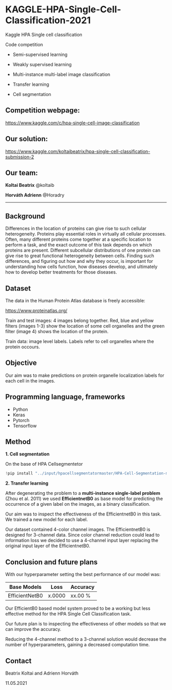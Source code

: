# KAGGLE-HPA-Single-Cell-Classification-2021
Kaggle HPA Single cell classification

Code competition


- Semi-supervised learning

- Weakly supervised learning

- Multi-instance multi-label image classification

- Transfer learning

- Cell segmentation


## Competition webpage:

https://www.kaggle.com/c/hpa-single-cell-image-classification

## Our solution:

https://www.kaggle.com/koltaibeatrix/hpa-single-cell-classification-submission-2


## Our team:

**Koltai Beatrix** @koltaib

**Horváth Adrienn** @Horadry

-------------------------------------------------------------------------------------------------------------------------------------------------

## Background

Differences in the location of proteins can give rise to such cellular heterogeneity. Proteins play essential roles in virtually all cellular processes. Often, many different proteins come together at a specific location to perform a task, and the exact outcome of this task depends on which proteins are present. Different subcellular distributions of one protein can give rise to great functional heterogeneity between cells. Finding such differences, and figuring out how and why they occur, is important for understanding how cells function, how diseases develop, and ultimately how to develop better treatments for those diseases.



## Dataset

The data in the Human Protein Atlas database is freely accessible:

https://www.proteinatlas.org/

Train and test images: 4 images belong together. Red, blue and yellow filters (images 1-3) show the location of some cell organelles and the green filter (image 4) shows the location of the protein.   

Train data: image level labels. Labels refer to cell organelles where the protein occours. 



## Objective

Our aim was to make predictions on protein organelle localization labels for each cell in the images.



## Programming language, frameworks

- Python
- Keras
- Pytorch
- Tensorflow




## Method

**1. Cell segmentation**

On the base of HPA Cellsegmentetor

   ```python
   !pip install "../input/hpacellsegmentatormaster/HPA-Cell-Segmentation-master"
   ```
**2. Transfer learning**

After degenerating the problem to a **multi-instance single-label problem** (Zhou et al. 2011) we used **EfficientnetB0** as base model for predicting the occurrence of a given label on the images, as a binary classification. 

Our aim was to inspect the effectiveness of the EfficientnetB0 in this task. We trained a new model for each label.

Our dataset contained 4-color channel images. The EfficientnetB0 is designed for 3-channel data. Since color channel reduction could lead to information loss we decided to use a 4-channel input layer replacing the original input layer of the EfficientnetB0.




## Conclusion and future plans

With our hyperparameter setting the best performance of our model was:

| Base Models    | Loss   | Accuracy |
| -------------- | ------ | -------- |
| EfficientNetB0 | x.0000 | xx.00 %  |



Our EfficientB0 based model system proved to be a working but less effective method for the HPA Single Cell Classification task. 

Our future plan is to inspecting the effectiveness of other models so that we can improve the accuracy. 

Reducing the 4-channel method to a 3-channel solution would decrease the number of hyperparameters, gaining a decreased computation time. 


## Contact

Beatrix Koltai and Adrienn Horváth


11.05.2021
